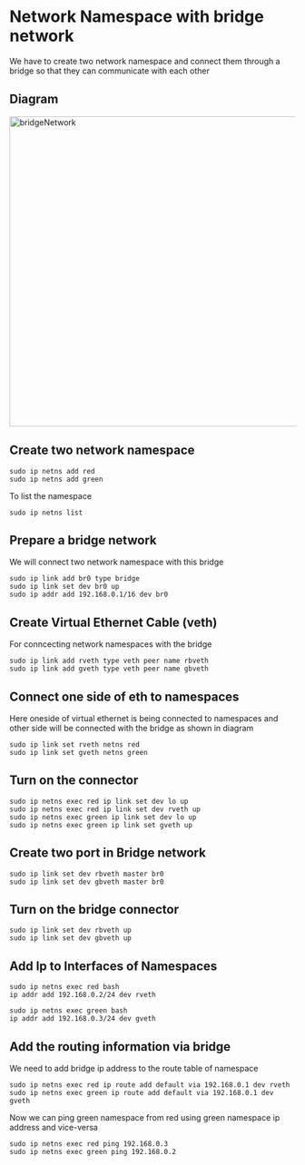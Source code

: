 # Network Namespace with bridge network
We have to create two network namespace and connect them through a bridge so that they can communicate with each other

## Diagram
<img width="547" alt="bridgeNetwork" src="https://user-images.githubusercontent.com/37947169/210134623-662f6387-4f94-4b39-ab70-faf22a6a62a3.png">


## Create two network namespace
```
sudo ip netns add red
sudo ip netns add green
```
To list the namespace
```
sudo ip netns list
```

## Prepare a bridge network
We will connect two network namespace with this bridge
```
sudo ip link add br0 type bridge
sudo ip link set dev br0 up
sudo ip addr add 192.168.0.1/16 dev br0
```

## Create Virtual Ethernet Cable (veth)
For conncecting network namespaces with the bridge
```
sudo ip link add rveth type veth peer name rbveth
sudo ip link add gveth type veth peer name gbveth
```

## Connect one side of eth to namespaces
Here oneside of virtual ethernet is being connected to namespaces and other side will be connected with the bridge as shown in diagram 
```
sudo ip link set rveth netns red
sudo ip link set gveth netns green
```

## Turn on the connector
```
sudo ip netns exec red ip link set dev lo up
sudo ip netns exec red ip link set dev rveth up
sudo ip netns exec green ip link set dev lo up
sudo ip netns exec green ip link set gveth up
```

## Create two port in Bridge network
```
sudo ip link set dev rbveth master br0
sudo ip link set dev gbveth master br0
```

## Turn on the bridge connector
```
sudo ip link set dev rbveth up
sudo ip link set dev gbveth up
```

## Add Ip to Interfaces of Namespaces
```
sudo ip netns exec red bash
ip addr add 192.168.0.2/24 dev rveth

sudo ip netns exec green bash
ip addr add 192.168.0.3/24 dev gveth
```

## Add the routing information via bridge
We need to add bridge ip address to the route table of namespace
```
sudo ip netns exec red ip route add default via 192.168.0.1 dev rveth
sudo ip netns exec green ip route add default via 192.168.0.1 dev gveth
```

Now we can ping green namespace from red using green namespace ip address and vice-versa

```
sudo ip netns exec red ping 192.168.0.3
sudo ip netns exec green ping 192.168.0.2
```

